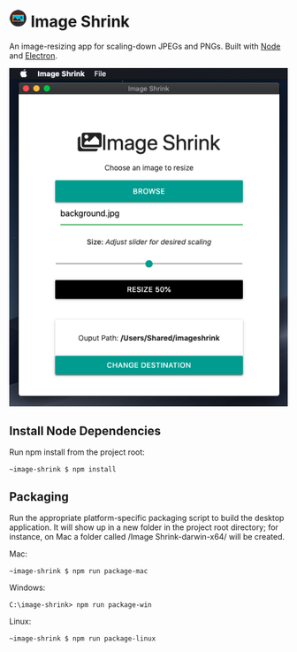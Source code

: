 # ![Logo](assets/icons/Icon_32x32.png) Image Shrink

An image-resizing app for scaling-down JPEGs and PNGs.
Built with [Node](https://nodejs.org/) and [Electron](https://www.electronjs.org/).

![Image Shrink](app-screenshot.png)

## Install Node Dependencies
Run npm install from the project root:
```
~image-shrink $ npm install
```

## Packaging
Run the appropriate platform-specific packaging script to build the desktop application. It will show up in a new folder in the project root directory; for instance, on Mac a folder called /Image Shrink-darwin-x64/ will be created.

Mac:
```
~image-shrink $ npm run package-mac
```

Windows:
```
C:\image-shrink> npm run package-win
```

Linux:
```
~image-shrink $ npm run package-linux
```
